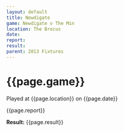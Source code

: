 ```yaml
---
layout: default
title: Newdigate
game: Newdigate v The Min
location: The Brocus
date: 
report: 
result: 
parent: 2013 Fixtures
---
```


# {{page.game}}

Played at {{page.location}} on {{page.date}}

{{page.report}}

**Result:** {{page.result}}
